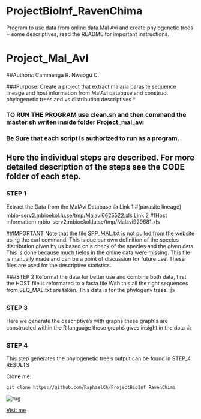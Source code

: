 # ProjectBioInf_RavenChima


Program to use data from online data Mal Avi and create phylogenetic trees + some descriptives, read the README for important instructions. 
# Project_Mal_AvI 

##Authors: Cammenga R. Nwaogu C.

###Purpose: Create a project that extract malaria parasite sequence lineage and host information from MalAvi database and construct phylogenetic trees and vs distribution descriptives *

### TO RUN THE PROGRAM use clean.sh and then command the master.sh writen inside folder Project_mal_avi
### Be Sure that each script is authorized to run as a program.
## Here the individual steps are described. For more detailed description of the steps see the CODE folder of each step. 
### STEP 1
Extract the Data from the MalAvi Database :thumbsup:
Link 1 #(parasite lineage) 
mbio-serv2.mbioekol.lu.se/tmp/Malavi6625522.xls
Link 2 #(Host information) 
mbio-serv2.mbioekol.lu.se/tmp/Malavi929681.xls

##IMPORTANT
Note that the file SPP_MAL.txt is not pulled from the website using the curl command.
This is due our own definition of the species distribution given by us based on a check of the species and the given data. This is done because much fields in the online data were missing. This file is manually made and can be a point of discussion for future use!
These files are used for the descriptive statistics.

###STEP 2
Reformat the data for better use and combine both data, first the HOST file is reformated to a fasta file With this all the right sequences from SEQ_MAL.txt are taken. This data is for the phylogeny trees. :thumbsup:

### STEP 3
Here we generate the descriptive’s with graphs these graph's are constructed within the R language these graphś gives insight in the data :thumbsup:

### STEP 4
This step generates the phylogenetic tree’s output can be found in STEP_4 RESULTS


Clone me: 
```
git clone https://github.com/RaphaelCA/ProjectBioInf_RavenChima
```

![rug](https://www.rug.nl/_definition/shared/images/logo--en.png)

[Visit me](https://github.com/RaphaelCA)
